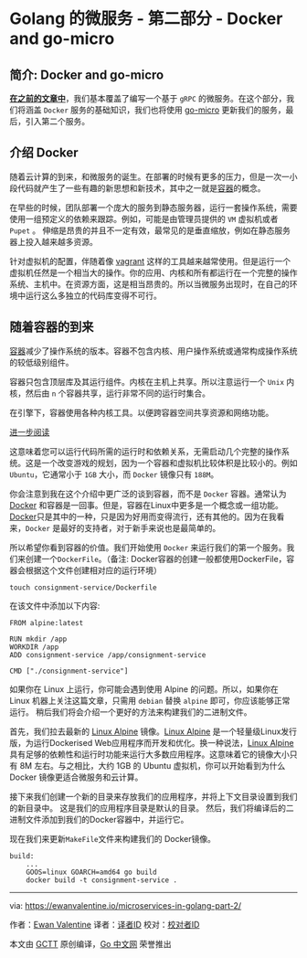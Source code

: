 
# Golang 的微服务 - 第二部分 - Docker and go-micro



## 简介: Docker and go-micro

**[在之前的文章中](https://ewanvalentine.io/microservices-in-golang-part-1/)**，我们基本覆盖了编写一个基于 `gRPC` 的微服务。在这个部分，我们将涵盖 `Docker` 服务的基础知识，我们也将使用 [go-micro](https://github.com/micro/go-micro) 更新我们的服务，最后，引入第二个服务。

## 介绍 Docker
随着云计算的到来，和微服务的诞生。在部署的时候有更多的压力，但是一次一小段代码就产生了一些有趣的新思想和新技术，其中之一就是[容器](https://en.wikipedia.org/wiki/Operating-system-level_virtualization)的概念。

在早些的时候，团队部署一个庞大的服务到静态服务器，运行一套操作系统，需要使用一组预定义的依赖来跟踪。例如，可能是由管理员提供的 `VM` 虚拟机或者`Pupet` 。 伸缩是昂贵的并且不一定有效，最常见的是垂直缩放，例如在静态服务器上投入越来越多资源。

针对虚拟机的配置，伴随着像 [vagrant](https://www.vagrantup.com/) 这样的工具越来越常使用。但是运行一个虚拟机任然是一个相当大的操作。你的应用、内核和所有都运行在一个完整的操作系统、主机中。在资源方面，这是相当昂贵的。所以当微服务出现时，在自己的环境中运行这么多独立的代码库变得不可行。

## 随着容器的到来
[容器](https://en.wikipedia.org/wiki/Operating-system-level_virtualization)减少了操作系统的版本。容器不包含内核、用户操作系统或通常构成操作系统的较低级别组件。

容器只包含顶层库及其运行组件。内核在主机上共享。所以注意运行一个 `Unix` 内核，然后由 `n` 个容器共享，运行非常不同的运行时集合。

在引擎下，容器使用各种内核工具。以便跨容器空间共享资源和网络功能。

[进一步阅读](https://www.redhat.com/en/topics/containers/whats-a-linux-container)

这意味着您可以运行代码所需的运行时和依赖关系，无需启动几个完整的操作系统。这是一个改变游戏的规划，因为一个容器和虚拟机比较体积是比较小的。例如 `Ubuntu`，它通常小于 `1GB` 大小，而 `Docker` 镜像只有 `188M`。

你会注意到我在这个介绍中更广泛的谈到容器，而不是 `Docker` 容器。通常认为 [Docker](https://www.docker.com/) 和容器是一回事。但是，容器在Linux中更多是一个概念或一组功能。
[Docker](https://www.docker.com/)只是其中的一种，只是因为好用而变得流行，还有其他的。因为在我看来，`Docker` 是最好的支持者，对于新手来说也是最简单的。

所以希望你看到容器的价值。我们开始使用 `Docker` 来运行我们的第一个服务。我们来创建一个`DockerFile`。（备注: Docker容器的创建一般都使用DockerFile，容器会根据这个文件创建相对应的运行环境）

```
touch consignment-service/Dockerfile
```

在该文件中添加以下内容:

```
FROM alpine:latest

RUN mkdir /app  
WORKDIR /app  
ADD consignment-service /app/consignment-service

CMD ["./consignment-service"]  
```

如果你在 Linux 上运行，你可能会遇到使用 Alpine 的问题。所以，如果你在 Linux 机器上关注这篇文章，只需用 `debian` 替换 `alpine` 即可，你应该能够正常运行。 稍后我们将会介绍一个更好的方法来构建我们的二进制文件。

首先，我们拉去最新的 [Linux Alpine](https://alpinelinux.org/) 镜像。[Linux Alpine](https://alpinelinux.org/) 是一个轻量级Linux发行版，为运行Dockerised Web应用程序而开发和优化。换一种说法，[Linux Alpine](https://alpinelinux.org/) 具有足够的依赖性和运行时功能来运行大多数应用程序。这意味着它的镜像大小只有 8M 左右。与之相比，大约 1GB 的 Ubuntu 虚拟机，你可以开始看到为什么 Docker 镜像更适合微服务和云计算。

接下来我们创建一个新的目录来存放我们的应用程序，并将上下文目录设置到我们的新目录中。 这是我们的应用程序目录是默认的目录。 然后，我们将编译后的二进制文件添加到我们的Docker容器中，并运行它。

现在我们来更新`MakeFile`文件来构建我们的 Docker镜像。

```
build:  
    ... 
    GOOS=linux GOARCH=amd64 go build
    docker build -t consignment-service .
```


----------------

via: https://ewanvalentine.io/microservices-in-golang-part-2/

作者：[Ewan Valentine](http://ewanvalentine.io/author/ewan)
译者：[译者ID](https://github.com/guoxiaopang)
校对：[校对者ID](https://github.com/校对者ID)

本文由 [GCTT](https://github.com/studygolang/GCTT) 原创编译，[Go 中文网](https://studygolang.com/) 荣誉推出

